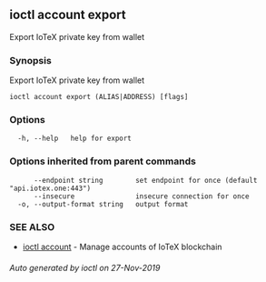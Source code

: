 ## ioctl account export

Export IoTeX private key from wallet

### Synopsis

Export IoTeX private key from wallet

```
ioctl account export (ALIAS|ADDRESS) [flags]
```

### Options

```
  -h, --help   help for export
```

### Options inherited from parent commands

```
      --endpoint string        set endpoint for once (default "api.iotex.one:443")
      --insecure               insecure connection for once
  -o, --output-format string   output format
```

### SEE ALSO

* [ioctl account](ioctl_account.md)	 - Manage accounts of IoTeX blockchain

###### Auto generated by ioctl on 27-Nov-2019
